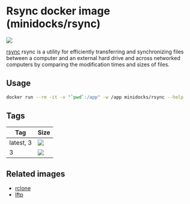 Rsync docker image (minidocks/rsync)
====================================

![](https://upload.wikimedia.org/wikipedia/en/1/11/Newrsynclogo.png)

[rsync](https://rsync.samba.org/) rsync is a utility for efficiently
transferring and synchronizing files between a computer and an external hard drive
and across networked computers by comparing the modification times and sizes of files.

Usage
-----

```bash
docker run --rm -it -v "`pwd`:/app" -w /app minidocks/rsync --help
```

Tags
----

 Tag       | Size
 ---       | ----
 latest, 3 | [![](https://images.microbadger.com/badges/image/minidocks/rsync.svg)](https://microbadger.com/images/minidocks/rsync)
 3         | [![](https://images.microbadger.com/badges/image/minidocks/rsync:3.svg)](https://microbadger.com/images/minidocks/rsync:3)

Related images
--------------

- [rclone](https://github.com/minidocks/rclone)
- [lftp](https://github.com/minidocks/lftp)
